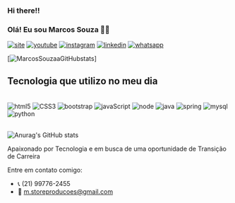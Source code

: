 ### Hi there!!

### Olá! Eu sou Marcos Souza ✋🏿


[![site](https://img.shields.io/badge/visite-site-76B900?style=for-the-badge&logo=nvidia&logoColor=white)](https://statuslinegrafica.cliccard.info/)
[![youtube](https://img.shields.io/badge/YouTube-FF0000?style=for-the-badge&logo=youtube&logoColor=white)]( https://www.youtube.com/channel/UCtDBYUn1GP85u9BCNcpX6Bg)
[![instagram](https://img.shields.io/badge/Instagram-E4405F?style=for-the-badge&logo=instagram&logoColor=white)](https://www.instagram.com/statuslinegrafica/)
[![linkedin](https://img.shields.io/badge/LinkedIn-0077B5?style=for-the-badge&logo=linkedin&logoColor=white)](https://www.linkedin.com/in/marcosantoniosouza)
[![whatsapp](https://img.shields.io/badge/WhatsApp-25D366?style=for-the-badge&logo=whatsapp&logoColor=white)](https://api.whatsapp.com/send?phone=5521997762455&text=Ol%C3%A1%2C%20gostaria%20de%20saber%20mais%20sobre%20produtos%20digitais!)
  
  [![MarcosSouzaaGitHubstats](https://github-readme-stats.vercel.app/api?username=MarcosSouzaa&show_icons=true&theme=radical)]

## Tecnologia que utilizo no meu dia

<div style="dysplay: inline_block"></br>
   <img align="center" alt="html5" src="https://img.shields.io/badge/HTML5-40e0d0?style=for-the-badge&logo=html5&logoColor=white"/> 
   <img align="center" alt="CSS3" src="https://img.shields.io/badge/CSS3-563D7C?style=for-the-badge&logo=css3&logoColor=white"/> 
   <img align="center" alt="bootstrap" src="https://img.shields.io/badge/Bootstrap-a5e90d?style=for-the-adge&logo=bootstrap&logoColor=white"/> 
   <img align="center" alt="javaScript" src="https://img.shields.io/badge/JavaScript-323330?style=for-the-badge&logo=javascript&logoColor=F7DF1E"/> 
   <img align="center" alt="node" src="https://img.shields.io/badge/Node.js-43853D?style=for-the-badge&logo=node.js&logoColor=white"/> 
   <img align="center" alt="java" src="https://img.shields.io/badge/Java-ED8B00?style=for-the-badge&logo=openjdk&logoColor=white"/>
   <img align="center" alt="spring" src="https://img.shields.io/badge/Spring-6DB33F?style=for-the-badge&logo=spring&logoColor=white"/> 
   <img align="center" alt="mysql" src="https://img.shields.io/badge/MySQL-00000F?style=for-the-badge&logo=mysql&logoColor=white"/>
   <img align="center" alt="python" src="https://img.shields.io/badge/PYTHON-306998?style=for-the-badge&logo=Python&logoColor=FFD43B"/>
   
</div><br/> 

![Anurag's GitHub stats](https://github-readme-stats.vercel.app/api?username=MarcosSouzaa&show=reviews,discussions_started,discussions_answered,prs_merged,prs_merged_percentage)

 Apaixonado por Tecnologia e em busca de uma oportunidade de Transição de Carreira 

 Entre em contato comigo:
 - 📞 (21) 99776-2455
 - 📨 m.storeproducoes@gmail.com


 
